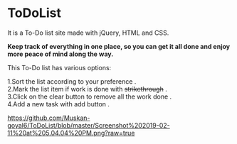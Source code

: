 # ToDoList
It is a To-Do list site made with jQuery, HTML and CSS.

**Keep track of everything in one place, so you can get it all done and enjoy more peace of mind along the way.**

This To-Do list has various options:

1.Sort the list according to your preference . &nbsp;<br/>
2.Mark the list item if work is done with ~~strikethrough~~ . &nbsp;<br/>
3.Click on the clear button to remove all the work done . &nbsp;<br/>
4.Add a new task with add button . &nbsp;<br/>


https://github.com/Muskan-goyal6/ToDoList/blob/master/Screenshot%202019-02-11%20at%205.04.04%20PM.png?raw=true

